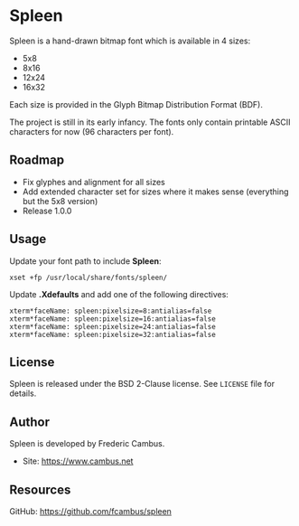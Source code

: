 # Spleen

Spleen is a hand-drawn bitmap font which is available in 4 sizes:

- 5x8
- 8x16
- 12x24
- 16x32

Each size is provided in the Glyph Bitmap Distribution Format (BDF).

The project is still in its early infancy. The fonts only contain
printable ASCII characters for now (96 characters per font).

## Roadmap

- Fix glyphes and alignment for all sizes
- Add extended character set for sizes where it makes sense (everything but
  the 5x8 version)
- Release 1.0.0

## Usage

Update your font path to include **Spleen**:

	xset +fp /usr/local/share/fonts/spleen/

Update **.Xdefaults** and add one of the following directives:

	xterm*faceName: spleen:pixelsize=8:antialias=false
	xterm*faceName: spleen:pixelsize=16:antialias=false
	xterm*faceName: spleen:pixelsize=24:antialias=false
	xterm*faceName: spleen:pixelsize=32:antialias=false

## License

Spleen is released under the BSD 2-Clause license. See `LICENSE` file for
details.

## Author

Spleen is developed by Frederic Cambus.

- Site: https://www.cambus.net

## Resources

GitHub: https://github.com/fcambus/spleen
